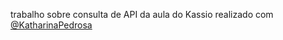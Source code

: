 
trabalho sobre consulta de API da aula do Kassio realizado com <a href="https://github.com/KatharinaPedrosa">@KatharinaPedrosa</a>
